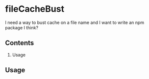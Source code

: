# fileCacheBust
I need a way to bust cache on a file name and I want to write an npm package I think?

## Contents
1. Usage

## Usage

